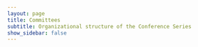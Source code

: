 ```yaml
---
layout: page
title: Committees
subtitle: Organizational structure of the Conference Series
show_sidebar: false
---
```


